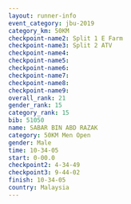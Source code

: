 ```yaml
---
layout: runner-info 
event_category: jbu-2019 
category_km: 50KM 
checkpoint-name2: Split 1 E Farm 
checkpoint-name3: Split 2 ATV 
checkpoint-name4: 
checkpoint-name5: 
checkpoint-name6: 
checkpoint-name7: 
checkpoint-name8: 
checkpoint-name9: 
overall_rank: 21
gender_rank: 15
category_rank: 15
bib: 51050
name: SABAR BIN ABD RAZAK
category: 50KM Men Open
gender: Male
time: 10-34-05
start: 0-00.0
checkpoint2: 4-34-49
checkpoint3: 9-44-02
finish: 10-34-05
country: Malaysia
---
```


